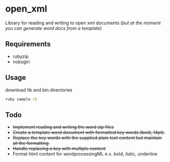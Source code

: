 open_xml
========

Library for reading and writing to open xml documents (*but at the moment you can generate word docs from a template*)

## Requirements
* rubyzip
* nokogiri
    
## Usage
download lib and bin directories

```ruby
ruby sample.rb
```

## Todo
  * ~~Implement reading and writing the word zip files~~
  * ~~Create a template word document with formatted key words (bold, 14pt).~~
  * ~~Replace the key words with the supplied plain text content but maintain all the formatting.~~
  * ~~Handle replacing a key with multiple content~~
  * Format html content for wordprocessingML e.x. bold, italic,
    underline
